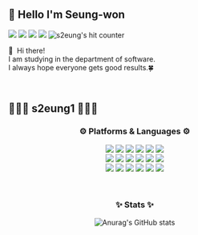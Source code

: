 ## 🤞 Hello I'm Seung-won

<p>
  <a href="https://github.com/s2eung1" target="_blank"><img src="https://img.shields.io/badge/GitHub-181717?style=flat&logo=GitHub&logoColor=white"/></a>
  <a href="https://www.instagram.com/s2eung_1" target="_blank"><img src="https://img.shields.io/badge/Instagram-E4405F?style=flat&logo=Instagram&logoColor=white"/></a>
  <a href="https://www.acmicpc.net/user/s2eung1" target="_blank"><img src="https://img.shields.io/badge/BaekJoon-2FA4FF?style=flat&logo=Bilibili&logoColor=white"/></a>
  <a href="mailto:jswking1209@gmail.com" target="_blank"><img src="https://img.shields.io/badge/jswking1209@gmail.com-EA4335?style=flat&logo=Gmail&logoColor=white"/></a>
  <img src="https://hits.seeyoufarm.com/api/count/incr/badge.svg?url=https%3A%2F%2Fgithub.com%2Fdoputer&count_bg=%2379C83D&title_bg=%23555555&icon=ghostery.svg&icon_color=%23FFFFFF&title=hits&edge_flat=false" alt="s2eung's hit counter"/>
</p>

<p>
  👋&nbsp; Hi there!<br/>
  I am studying in the department of software.<br/>
  I always hope everyone gets good results.🍀<br/>
</p>
</br>




## 👩🏻‍💻 s2eung1 👩🏻‍💻

<div align=center> 
  <h3>⚙️ Platforms & Languages ⚙️</h3>
  
  
  <p>
    <img src="https://img.shields.io/badge/Python-3776AB?style=flat&logo=python&logoColor=white"> 
    <img src="https://img.shields.io/badge/C-1B1A17?style=flat&logo=C&logoColor=white"/>
    <img src="https://img.shields.io/badge/C++-00599C?style=flat&logo=c%2B%2B&logoColor=white">
    <img src="https://img.shields.io/badge/HTML-E34F26?style=flat&logo=html5&logoColor=white">
    <img src="https://img.shields.io/badge/CSS-1572B6?style=flat&logo=css3&logoColor=white">
    <img src="https://img.shields.io/badge/JavaScript-F7DF1E?style=flat&logo=javascript&logoColor=white"><br>
    <img src="https://img.shields.io/badge/React-61DAFB?style=flat&logo=React&logoColor=black"/>
    <img src="https://img.shields.io/badge/Android-3DDC84?style=flat&logo=Android&logoColor=white"/>
    <img src="https://img.shields.io/badge/Flutter-02569B?style=flat&logo=Flutter&logoColor=white"/>
    <img src="https://img.shields.io/badge/Angular.js-DD0031?style=flat&logo=angularjs&logoColor=white">
    <img src="https://img.shields.io/badge/MySQL-4479A1?style=flat&logo=mysql&logoColor=white">
    <img src="https://img.shields.io/badge/MongoDB-47A248?style=flat&logo=MongoDB&logoColor=white"><br>
    <img src="https://img.shields.io/badge/Firebase-FFCA28?style=flat&logo=Firebase&logoColor=white">
    <img src="https://img.shields.io/badge/Express-000000?style=flat&logo=Express&logoColor=white">  
    <img src="https://img.shields.io/badge/Node.js-339933?style=flat&logo=Node.js&logoColor=white">
    <img src="https://img.shields.io/badge/Linux-FCC624?style=flat&logo=Linux&logoColor=white">
    <img src="https://img.shields.io/badge/GitHub-181717?style=flat&logo=GitHub&logoColor=white">
    <img src="https://img.shields.io/badge/Git-F05032?style=flat&logo=Git&logoColor=white">
  </p>
  </br>
  
  ### ✨ Stats ✨
  ![Anurag's GitHub stats](https://github-readme-stats.vercel.app/api?username=s2eung1&show_icons=true&theme=buefy)
  </div>

<!-- 
#### 🌱 Study
  <a href="https://solved.ac/profile/s2eung1"><img src="http://mazandi.herokuapp.com/api?handle=s2eung1&theme=warm" /></a>
-->



<!--
**s2eung1/s2eung1** is a ✨ _special_ ✨ repository because its `README.md` (this file) appears on your GitHub profile.

Here are some ideas to get you started:

- 🔭 I’m currently working on ...
- 🌱 I’m currently learning ...
- 👯 I’m looking to collaborate on ...
- 🤔 I’m looking for help with ...
- 💬 Ask me about ...
- 📫 How to reach me: ...
- 😄 Pronouns: ...
- ⚡ Fun fact: ...
-->
